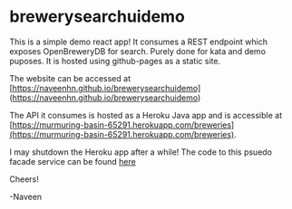 # brewerysearchuidemo
This is a simple demo react app!
It consumes a REST endpoint which exposes OpenBreweryDB for search. Purely done for kata and demo puposes. It is hosted using github-pages as a static site.

The website can be accessed at [https://naveenhn.github.io/brewerysearchuidemo] (https://naveenhn.github.io/brewerysearchuidemo)

The API it consumes is hosted as a Heroku Java app and is accessible at [https://murmuring-basin-65291.herokuapp.com/breweries](https://murmuring-basin-65291.herokuapp.com/breweries). 

I may shutdown the Heroku app after a while! The code to this psuedo facade service can be found [here](https://github.com/naveenhn/brewerysearchdemo)

Cheers!

-Naveen
